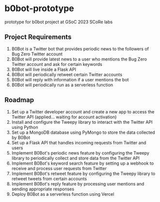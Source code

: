 # b0bot-prototype
prototype for b0bot project at GSoC 2023 SCoRe labs

## Project Requirements
1. B0Bot is a Twitter bot that provides periodic news to the followers of Bug Zero Twitter account
2. B0Bot will provide latest news to a user who mentions the Bug Zero Twitter account and ask for certain keywords
3. B0Bot will live inside a Flask API
4. B0Bot will periodically retweet certain Twitter accounts
5. B0Bot will reply with information if a user mentions the bot
6. B0Bot will periodically run as a serverless function


## Roadmap
1. Set up a Twitter developer account and create a new app to access the Twitter API (applied... waiting for account activation)
2. Install and configure the Tweepy library to interact with the Twitter API using Python
3. Set up a MongoDB database using PyMongo to store the data collected by B0Bot
4. Set up a Flask API that handles incoming requests from Twitter and users
5. Implement B0Bot's periodic news feature by configuring the Tweepy library to periodically collect and store data from the Twitter API
6. Implement B0Bot's keyword search feature by setting up a webhook to receive and process user requests from Twitter
7. Implement B0Bot's retweet feature by configuring the Tweepy library to retweet tweets from certain accounts
8. Implement B0Bot's reply feature by processing user mentions and sending appropriate responses
9. Deploy B0Bot as a serverless function using Vercel
